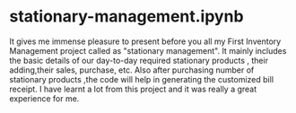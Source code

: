 # stationary-management.ipynb
It gives me immense pleasure to present before you all my First Inventory Management project called as "stationary management". It mainly includes the basic details of our day-to-day required stationary products , their adding,their sales, purchase, etc. Also after purchasing number of stationary products ,the code will help in generating the customized bill receipt.  I have learnt a lot from this project and it was really a great experience for me.
